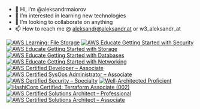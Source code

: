- 👋 Hi, I’m @aleksandrmaiorov
- 👀 I’m interested in learning new technologies
- 💞️ I’m looking to collaborate on anything
- 📫 How to reach me @ aleksandr@aleksandr.at or w3_aleksandr_at


<!--START_SECTION:badges-->
[![AWS Learning: File Storage](https://images.credly.com/size/110x110/images/a894153e-1762-4870-83b9-150ff294d7fb/image.png)](http://www.credly.com/badges/914090e6-7e76-4dfa-897b-64f0f0744566 "AWS Learning: File Storage")
[![AWS Educate Getting Started with Security](https://images.credly.com/size/110x110/images/80845928-d1f8-4549-ae9d-27676fba897e/image.png)](http://www.credly.com/badges/73b66f8c-6d7c-4a14-bc00-93e24a7e9546 "AWS Educate Getting Started with Security")
[![AWS Educate Getting Started with Storage](https://images.credly.com/size/110x110/images/5bf37709-4b69-4cdc-9edc-af7b3370d427/image.png)](http://www.credly.com/badges/93912632-f1b9-4fce-94b4-f249f8548e4f "AWS Educate Getting Started with Storage")
[![AWS Educate Getting Started with Databases](https://images.credly.com/size/110x110/images/6f135924-7645-4bd2-ab68-3bc0b49c7e27/image.png)](http://www.credly.com/badges/9e124f97-b5ed-4ef3-9747-fb2356b31e80 "AWS Educate Getting Started with Databases")
[![AWS Educate Getting Started with Networking](https://images.credly.com/size/110x110/images/979e42e2-1d32-4d21-97ea-53d991ea50fb/image.png)](http://www.credly.com/badges/aed1037a-666e-4680-b485-20bfaf23cf91 "AWS Educate Getting Started with Networking")
[![AWS Certified Developer – Associate](https://images.credly.com/size/110x110/images/b9feab85-1a43-4f6c-99a5-631b88d5461b/image.png)](http://www.credly.com/badges/8e1b6d2d-e6c7-4f93-9111-043ecb85db15 "AWS Certified Developer – Associate")
[![AWS Certified SysOps Administrator – Associate](https://images.credly.com/size/110x110/images/f0d3fbb9-bfa7-4017-9989-7bde8eaf42b1/image.png)](http://www.credly.com/badges/95515a74-2ac4-42bf-8f39-9a6c87d12ce6 "AWS Certified SysOps Administrator – Associate")
[![AWS Certified Security – Specialty](https://images.credly.com/size/110x110/images/53acdae5-d69f-4dda-b650-d02ed7a50dd7/image.png)](http://www.credly.com/badges/84632e43-ff67-47f5-8929-000c079e9405 "AWS Certified Security – Specialty")
[![Well-Architected Proficient](https://images.credly.com/size/110x110/images/b870667f-00a3-48d7-b988-9c02b441b883/image.png)](http://www.credly.com/badges/df114d51-8fd4-457a-bab9-95657e43b396 "Well-Architected Proficient")
[![HashiCorp Certified: Terraform Associate (002)](https://images.credly.com/size/110x110/images/99289602-861e-4929-8277-773e63a2fa6f/image.png)](http://www.credly.com/badges/1ee957c9-d2a5-4845-b5db-88c68e563472 "HashiCorp Certified: Terraform Associate (002)")
[![AWS Certified Solutions Architect – Professional](https://images.credly.com/size/110x110/images/2d84e428-9078-49b6-a804-13c15383d0de/image.png)](http://www.credly.com/badges/b289b57c-af26-4d4c-a493-cd45b8ff987c "AWS Certified Solutions Architect – Professional")
[![AWS Certified Solutions Architect – Associate](https://images.credly.com/size/110x110/images/0e284c3f-5164-4b21-8660-0d84737941bc/image.png)](http://www.credly.com/badges/e3195886-2f2e-4163-aaf2-352570cf09cf "AWS Certified Solutions Architect – Associate")

<!--END_SECTION:badges-->





<!---
aleksandrmaiorov/aleksandrmaiorov is a ✨ special ✨ repository because its `README.md` (this file) appears on your GitHub profile.
You can click the Preview link to take a look at your changes.
--->

<!--- test --->
<!--- Say What? --->

